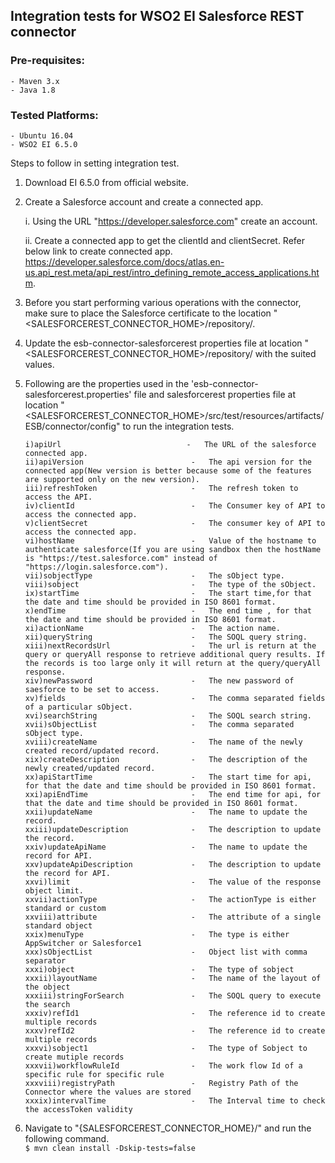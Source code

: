 ##  Integration tests for WSO2 EI Salesforce REST connector
### Pre-requisites:

    - Maven 3.x
    - Java 1.8

 ### Tested Platforms:

    - Ubuntu 16.04
    - WSO2 EI 6.5.0


Steps to follow in setting integration test.


 1. Download EI 6.5.0 from official website.

 2. Create a Salesforce account and create a connected app.

       i. Using the URL "https://developer.salesforce.com" create an account.
        
       ii. Create a connected app to get the clientId and clientSecret. Refer below link to create connected app.
            https://developer.salesforce.com/docs/atlas.en-us.api_rest.meta/api_rest/intro_defining_remote_access_applications.htm.

 3. Before you start performing various operations with the connector, make sure to place the Salesforce certificate to the location
   "<SALESFORCEREST_CONNECTOR_HOME>/repository/.

 4. Update the esb-connector-salesforcerest properties file at location "<SALESFORCEREST_CONNECTOR_HOME>/repository/ with the suited values.

 5. Following are the properties used in the 'esb-connector-salesforcerest.properties' file and salesforcerest properties file at location "<SALESFORCEREST_CONNECTOR_HOME>/src/test/resources/artifacts/ESB/connector/config" to run the integration tests.

        i)apiUrl 							- 	The URL of the salesforce connected app.
        ii)apiVersion                        -   The api version for the connected app(New version is better because some of the features are supported only on the new version).
        iii)refreshToken                     -   The refresh token to access the API.
        iv)clientId                          -   The Consumer key of API to access the connected app.
        v)clientSecret                       -   The consumer key of API to access the connected app.
        vi)hostName                          -   Value of the hostname to authenticate salesforce(If you are using sandbox then the hostName is "https://test.salesforce.com" instead of "https://login.salesforce.com").
        vii)sobjectType                      -   The sObject type.
	    viii)sobject                         -   The type of the sObject.
	    ix)startTime                         -   The start time,for that the date and time should be provided in ISO 8601 format.
        x)endTime                            -   The end time , for that the date and time should be provided in ISO 8601 format.
	    xi)actionName                        -   The action name.
	    xii)queryString                      -   The SOQL query string.
	    xiii)nextRecordsUrl                  -   The url is return at the query or queryAll response to retrieve additional query results. If the records is too large only it will return at the query/queryAll response.
	    xiv)newPassword                      -   The new password of saesforce to be set to access.
        xv)fields                            -   The comma separated fields of a particular sObject.
	    xvi)searchString                     -   The SOQL search string.
	    xvii)sObjectList                     -   The comma separated sObject type.
	    xviii)createName                     -   The name of the newly created record/updated record.
	    xix)createDescription                -   The description of the newly created/updated record.
        xx)apiStartTime                      -   The start time for api, for that the date and time should be provided in ISO 8601 format.
        xxi)apiEndTime                       -   The end time for api, for that the date and time should be provided in ISO 8601 format.
        xxii)updateName                      -   The name to update the record.
        xxiii)updateDescription              -   The description to update the record.
        xxiv)updateApiName                   -   The name to update the record for API.
        xxv)updateApiDescription             -   The description to update the record for API.
        xxvi)limit                           -   The value of the response object limit.
        xxvii)actionType                     -   The actionType is either standard or custom
        xxviii)attribute                     -   The attribute of a single standard object
        xxix)menuType                        -   The type is either AppSwitcher or Salesforce1
        xxx)sObjectList                      -   Object list with comma separator
        xxxi)object                          -   The type of sobject
        xxxii)layoutName                     -   The name of the layout of the object
        xxxiii)stringForSearch               -   The SOQL query to execute the search
        xxxiv)refId1                         -   The reference id to create multiple records
        xxxv)refId2                          -   The reference id to create multiple records
        xxxvi)sobject1                       -   The type of Sobject to create mutiple records
        xxxvii)workflowRuleId                -   The work flow Id of a specific rule for specific rule
        xxxviii)registryPath                 -   Registry Path of the Connector where the values are stored
        xxxix)intervalTime                   -   The Interval time to check the accessToken validity

 6.  Navigate to "{SALESFORCEREST_CONNECTOR_HOME}/" and run the following command. <br/>
             `$ mvn clean install -Dskip-tests=false`
